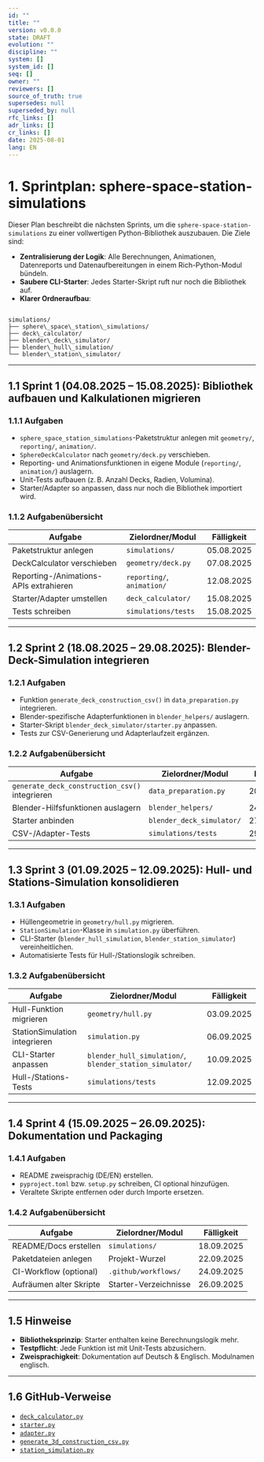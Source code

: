 ```yaml
---
id: ""
title: ""
version: v0.0.0
state: DRAFT
evolution: ""
discipline: ""
system: []
system_id: []
seq: []
owner: ""
reviewers: []
source_of_truth: true
supersedes: null
superseded_by: null
rfc_links: []
adr_links: []
cr_links: []
date: 2025-08-01
lang: EN
---
```


# 1. Sprintplan: sphere-space-station-simulations


Dieser Plan beschreibt die nächsten Sprints, um die `sphere-space-station-simulations` zu einer vollwertigen Python-Bibliothek auszubauen. Die Ziele sind:

- **Zentralisierung der Logik**: Alle Berechnungen, Animationen, Datenreports und Datenaufbereitungen in einem Rich-Python-Modul bündeln.
- **Saubere CLI-Starter**: Jedes Starter-Skript ruft nur noch die Bibliothek auf.
- **Klarer Ordneraufbau**: 
```

simulations/
├── sphere\_space\_station\_simulations/
├── deck\_calculator/
├── blender\_deck\_simulator/
├── blender\_hull\_simulation/
└── blender\_station\_simulator/

```

---

## 1.1 Sprint 1 (04.08.2025 – 15.08.2025): Bibliothek aufbauen und Kalkulationen migrieren

### 1.1.1 Aufgaben
- `sphere_space_station_simulations`-Paketstruktur anlegen mit `geometry/`, `reporting/`, `animation/`.
- `SphereDeckCalculator` nach `geometry/deck.py` verschieben.
- Reporting- und Animationsfunktionen in eigene Module (`reporting/`, `animation/`) auslagern.
- Unit-Tests aufbauen (z. B. Anzahl Decks, Radien, Volumina).
- Starter/Adapter so anpassen, dass nur noch die Bibliothek importiert wird.

### 1.1.2 Aufgabenübersicht

| Aufgabe                                        | Zielordner/Modul                  | Fälligkeit     |
|-----------------------------------------------|-----------------------------------|----------------|
| Paketstruktur anlegen                         | `simulations/`                    | 05.08.2025     |
| DeckCalculator verschieben                    | `geometry/deck.py`                | 07.08.2025     |
| Reporting-/Animations-APIs extrahieren        | `reporting/`, `animation/`        | 12.08.2025     |
| Starter/Adapter umstellen                     | `deck_calculator/`                | 15.08.2025     |
| Tests schreiben                                | `simulations/tests`               | 15.08.2025     |

---

## 1.2 Sprint 2 (18.08.2025 – 29.08.2025): Blender-Deck-Simulation integrieren

### 1.2.1 Aufgaben
- Funktion `generate_deck_construction_csv()` in `data_preparation.py` integrieren.
- Blender-spezifische Adapterfunktionen in `blender_helpers/` auslagern.
- Starter-Skript `blender_deck_simulator/starter.py` anpassen.
- Tests zur CSV-Generierung und Adapterlaufzeit ergänzen.

### 1.2.2 Aufgabenübersicht

| Aufgabe                                         | Zielordner/Modul                  | Fälligkeit     |
|------------------------------------------------|-----------------------------------|----------------|
| `generate_deck_construction_csv()` integrieren | `data_preparation.py`            | 20.08.2025     |
| Blender-Hilfsfunktionen auslagern              | `blender_helpers/`               | 24.08.2025     |
| Starter anbinden                               | `blender_deck_simulator/`        | 27.08.2025     |
| CSV-/Adapter-Tests                              | `simulations/tests`              | 29.08.2025     |

---

## 1.3 Sprint 3 (01.09.2025 – 12.09.2025): Hull- und Stations-Simulation konsolidieren

### 1.3.1 Aufgaben
- Hüllengeometrie in `geometry/hull.py` migrieren.
- `StationSimulation`-Klasse in `simulation.py` überführen.
- CLI-Starter (`blender_hull_simulation`, `blender_station_simulator`) vereinheitlichen.
- Automatisierte Tests für Hull-/Stationslogik schreiben.

### 1.3.2 Aufgabenübersicht

| Aufgabe                                  | Zielordner/Modul                         | Fälligkeit     |
|------------------------------------------|------------------------------------------|----------------|
| Hull-Funktion migrieren                  | `geometry/hull.py`                       | 03.09.2025     |
| StationSimulation integrieren            | `simulation.py`                          | 06.09.2025     |
| CLI-Starter anpassen                     | `blender_hull_simulation/`, `blender_station_simulator/` | 10.09.2025     |
| Hull-/Stations-Tests                     | `simulations/tests`                      | 12.09.2025     |

---

## 1.4 Sprint 4 (15.09.2025 – 26.09.2025): Dokumentation und Packaging

### 1.4.1 Aufgaben
- README zweisprachig (DE/EN) erstellen.
- `pyproject.toml` bzw. `setup.py` schreiben, CI optional hinzufügen.
- Veraltete Skripte entfernen oder durch Importe ersetzen.

### 1.4.2 Aufgabenübersicht

| Aufgabe                        | Zielordner/Modul             | Fälligkeit     |
|--------------------------------|------------------------------|----------------|
| README/Docs erstellen          | `simulations/`               | 18.09.2025     |
| Paketdateien anlegen          | Projekt-Wurzel               | 22.09.2025     |
| CI-Workflow (optional)         | `.github/workflows/`         | 24.09.2025     |
| Aufräumen alter Skripte        | Starter-Verzeichnisse        | 26.09.2025     |

---

## 1.5 Hinweise

- **Bibliotheksprinzip**: Starter enthalten keine Berechnungslogik mehr.
- **Testpflicht**: Jede Funktion ist mit Unit-Tests abzusichern.
- **Zweisprachigkeit**: Dokumentation auf Deutsch & Englisch. Modulnamen englisch.

---

## 1.6 GitHub-Verweise

- [`deck_calculator.py`](https://github.com/robert2100-08-16/Sphere-Space-Station-Earth-ONE-and-Beyond/blob/main/simulations/sphere_space_station_simulations/deck_calculator.py)
- [`starter.py`](https://github.com/robert2100-08-16/Sphere-Space-Station-Earth-ONE-and-Beyond/blob/main/simulations/deck_calculator/starter.py)
- [`adapter.py`](https://github.com/robert2100-08-16/Sphere-Space-Station-Earth-ONE-and-Beyond/blob/main/simulations/deck_calculator/adapter.py)
- [`generate_3d_construction_csv.py`](https://github.com/robert2100-08-16/Sphere-Space-Station-Earth-ONE-and-Beyond/blob/main/simulations/blender_deck_simulator/generate_3d_construction_csv.py)
- [`station_simulation.py`](https://github.com/robert2100-08-16/Sphere-Space-Station-Earth-ONE-and-Beyond/blob/main/simulations/deck_calculator/station_simulation.py)

